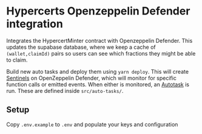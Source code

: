 # Hypercerts Openzeppelin Defender integration

Integrates the HypercertMinter contract with Openzeppelin Defender.
This updates the supabase database, where we keep a cache of `(wallet,claimId)` pairs so users
can see which fractions they might be able to claim.

Build new auto tasks and deploy them using `yarn deploy`.
This will create [Sentinels](https://docs.openzeppelin.com/defender/sentinel) on OpenZeppelin
Defender, which will monitor for specific function calls or emitted events.
When either is monitored, an [Autotask](https://docs.openzeppelin.com/defender/autotasks) is run.
These are defined inside `src/auto-tasks/`.

## Setup

Copy `.env.example` to `.env` and populate your keys and configuration